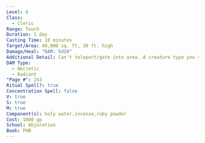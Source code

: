```yaml
---
Level: 6
Class:
  - Cleric
Range: Touch
Duration: 1 day
Casting Time: 10 minutes
Target/Area: 40,000 sq. ft, 30 ft. high
Damage/Heal: "DAM: 5d10"
Additional Detail: Can't teleport/gate into area. A creature type you choose takes DMG in area.
DAM Type:
  - Necrotic
  - Radiant
"Page #": 243
Ritual Spell?: true
Concentration Spell: false
V: true
S: true
M: true
Component(s): holy water,incense,ruby powder
Cost: 1000 gp
School: Abjuration
Book: PHB
---
```

